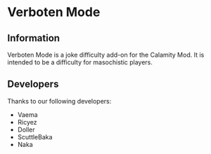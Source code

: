 # Verboten Mode

## Information

Verboten Mode is a joke difficulty add-on for the Calamity Mod.
It is intended to be a difficulty for masochistic players.

## Developers

Thanks to our following developers:
- Vaema
- Ricyez
- Doller
- ScuttleBaka
- Naka